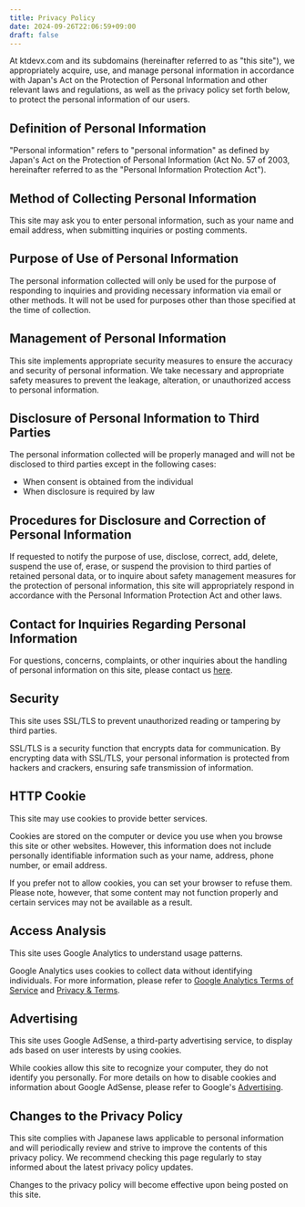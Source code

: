 ```yaml
---
title: Privacy Policy
date: 2024-09-26T22:06:59+09:00
draft: false
---
```


At ktdevx.com and its subdomains (hereinafter referred to as "this site"), we appropriately acquire, use, and manage personal information in accordance with Japan's Act on the Protection of Personal Information and other relevant laws and regulations, as well as the privacy policy set forth below, to protect the personal information of our users.

## Definition of Personal Information

"Personal information" refers to "personal information" as defined by Japan's Act on the Protection of Personal Information (Act No. 57 of 2003, hereinafter referred to as the "Personal Information Protection Act").

## Method of Collecting Personal Information

This site may ask you to enter personal information, such as your name and email address, when submitting inquiries or posting comments.

## Purpose of Use of Personal Information

The personal information collected will only be used for the purpose of responding to inquiries and providing necessary information via email or other methods. It will not be used for purposes other than those specified at the time of collection.

## Management of Personal Information

This site implements appropriate security measures to ensure the accuracy and security of personal information. We take necessary and appropriate safety measures to prevent the leakage, alteration, or unauthorized access to personal information.

## Disclosure of Personal Information to Third Parties

The personal information collected will be properly managed and will not be disclosed to third parties except in the following cases:

- When consent is obtained from the individual
- When disclosure is required by law

## Procedures for Disclosure and Correction of Personal Information

If requested to notify the purpose of use, disclose, correct, add, delete, suspend the use of, erase, or suspend the provision to third parties of retained personal data, or to inquire about safety management measures for the protection of personal information, this site will appropriately respond in accordance with the Personal Information Protection Act and other laws.

## Contact for Inquiries Regarding Personal Information

For questions, concerns, complaints, or other inquiries about the handling of personal information on this site, please contact us [here](/contact).

## Security

This site uses SSL/TLS to prevent unauthorized reading or tampering by third parties.

SSL/TLS is a security function that encrypts data for communication. By encrypting data with SSL/TLS, your personal information is protected from hackers and crackers, ensuring safe transmission of information.

## HTTP Cookie

This site may use cookies to provide better services.

Cookies are stored on the computer or device you use when you browse this site or other websites. However, this information does not include personally identifiable information such as your name, address, phone number, or email address.

If you prefer not to allow cookies, you can set your browser to refuse them. Please note, however, that some content may not function properly and certain services may not be available as a result.

## Access Analysis

This site uses Google Analytics to understand usage patterns.

Google Analytics uses cookies to collect data without identifying individuals. For more information, please refer to [Google Analytics Terms of Service](https://marketingplatform.google.com/about/analytics/terms/us/) and [Privacy & Terms](https://policies.google.com/technologies/partner-sites).

## Advertising

This site uses Google AdSense, a third-party advertising service, to display ads based on user interests by using cookies.

While cookies allow this site to recognize your computer, they do not identify you personally. For more details on how to disable cookies and information about Google AdSense, please refer to Google's [Advertising](https://policies.google.com/technologies/ads).

## Changes to the Privacy Policy

This site complies with Japanese laws applicable to personal information and will periodically review and strive to improve the contents of this privacy policy. We recommend checking this page regularly to stay informed about the latest privacy policy updates.

Changes to the privacy policy will become effective upon being posted on this site.

